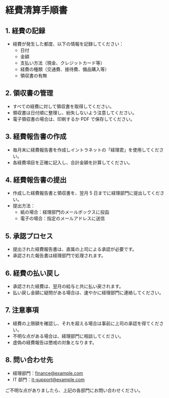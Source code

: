# 経費清算手順書

## 1. 経費の記録

- 経費が発生した都度、以下の情報を記録してください：
  - 日付
  - 金額
  - 支払い方法（現金、クレジットカード等）
  - 経費の種類（交通費、接待費、備品購入等）
  - 領収書の有無

## 2. 領収書の管理

- すべての経費に対して領収書を取得してください。
- 領収書は日付順に整理し、紛失しないよう注意してください。
- 電子領収書の場合は、印刷するか PDF で保存してください。

## 3. 経費報告書の作成

- 毎月末に経費報告書を作成しイントラネットの「経理君」を使用してください。
- 各経費項目を正確に記入し、合計金額を計算してください。

## 4. 経費報告書の提出

- 作成した経費報告書と領収書を、翌月 5 日までに経理部門に提出してください。
- 提出方法：
  - 紙の場合：経理部門のメールボックスに投函
  - 電子の場合：指定のメールアドレスに送信

## 5. 承認プロセス

- 提出された経費報告書は、直属の上司による承認が必要です。
- 承認された報告書は経理部門で処理されます。

## 6. 経費の払い戻し

- 承認された経費は、翌月の給与と共に払い戻されます。
- 払い戻し金額に疑問がある場合は、速やかに経理部門に連絡してください。

## 7. 注意事項

- 経費の上限額を確認し、それを超える場合は事前に上司の承認を得てください。
- 不明な点がある場合は、経理部門に相談してください。
- 虚偽の経費報告は懲戒の対象となります。

## 8. 問い合わせ先

- 経理部門：finance@example.com
- IT 部門：it-support@example.com

ご不明な点がありましたら、上記の各部門にお問い合わせください。
